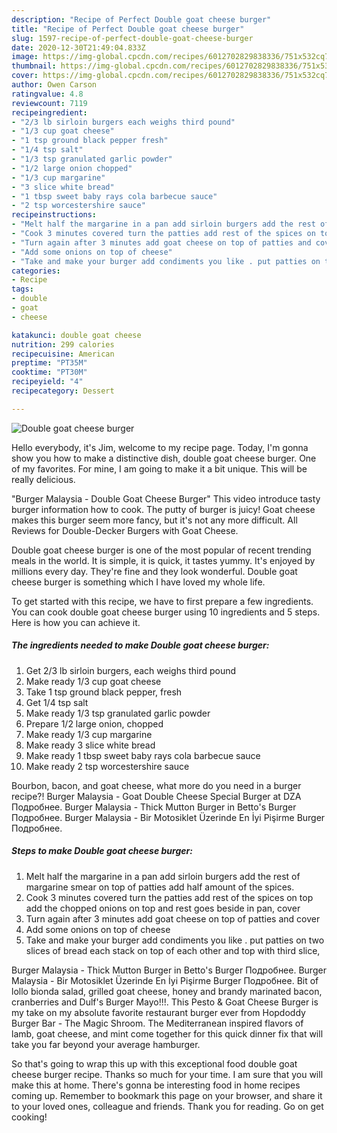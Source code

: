 ```yaml
---
description: "Recipe of Perfect Double goat cheese burger"
title: "Recipe of Perfect Double goat cheese burger"
slug: 1597-recipe-of-perfect-double-goat-cheese-burger
date: 2020-12-30T21:49:04.833Z
image: https://img-global.cpcdn.com/recipes/6012702829838336/751x532cq70/double-goat-cheese-burger-recipe-main-photo.jpg
thumbnail: https://img-global.cpcdn.com/recipes/6012702829838336/751x532cq70/double-goat-cheese-burger-recipe-main-photo.jpg
cover: https://img-global.cpcdn.com/recipes/6012702829838336/751x532cq70/double-goat-cheese-burger-recipe-main-photo.jpg
author: Owen Carson
ratingvalue: 4.8
reviewcount: 7119
recipeingredient:
- "2/3 lb sirloin burgers each weighs third pound"
- "1/3 cup goat cheese"
- "1 tsp ground black pepper fresh"
- "1/4 tsp salt"
- "1/3 tsp granulated garlic powder"
- "1/2 large onion chopped"
- "1/3 cup margarine"
- "3 slice white bread"
- "1 tbsp sweet baby rays cola barbecue sauce"
- "2 tsp worcestershire sauce"
recipeinstructions:
- "Melt half the margarine in a pan add sirloin burgers add the rest of margarine smear on top of patties add half amount of the spices."
- "Cook 3 minutes covered turn the patties add rest of the spices on top add the chopped onions on top and rest goes beside in pan, cover"
- "Turn again after 3 minutes add goat cheese on top of patties and cover"
- "Add some onions on top of cheese"
- "Take and make your burger add condiments you like . put patties on two slices of bread each stack on top of each other and top with third slice,"
categories:
- Recipe
tags:
- double
- goat
- cheese

katakunci: double goat cheese 
nutrition: 299 calories
recipecuisine: American
preptime: "PT35M"
cooktime: "PT30M"
recipeyield: "4"
recipecategory: Dessert

---
```



![Double goat cheese burger](https://img-global.cpcdn.com/recipes/6012702829838336/751x532cq70/double-goat-cheese-burger-recipe-main-photo.jpg)

Hello everybody, it's Jim, welcome to my recipe page. Today, I'm gonna show you how to make a distinctive dish, double goat cheese burger. One of my favorites. For mine, I am going to make it a bit unique. This will be really delicious.

&#34;Burger Malaysia - Double Goat Cheese Burger&#34; This video introduce tasty burger information how to cook. The putty of burger is juicy! Goat cheese makes this burger seem more fancy, but it&#39;s not any more difficult. All Reviews for Double-Decker Burgers with Goat Cheese.

Double goat cheese burger is one of the most popular of recent trending meals in the world. It is simple, it is quick, it tastes yummy. It's enjoyed by millions every day. They're fine and they look wonderful. Double goat cheese burger is something which I have loved my whole life.


To get started with this recipe, we have to first prepare a few ingredients. You can cook double goat cheese burger using 10 ingredients and 5 steps. Here is how you can achieve it.

<!--inarticleads1-->

##### The ingredients needed to make Double goat cheese burger:

1. Get 2/3 lb sirloin burgers, each weighs third pound
1. Make ready 1/3 cup goat cheese
1. Take 1 tsp ground black pepper, fresh
1. Get 1/4 tsp salt
1. Make ready 1/3 tsp granulated garlic powder
1. Prepare 1/2 large onion, chopped
1. Make ready 1/3 cup margarine
1. Make ready 3 slice white bread
1. Make ready 1 tbsp sweet baby rays cola barbecue sauce
1. Make ready 2 tsp worcestershire sauce


Bourbon, bacon, and goat cheese, what more do you need in a burger recipe?! Burger Malaysia - Goat Double Cheese Special Burger at DZA Подробнее. Burger Malaysia - Thick Mutton Burger in Betto&#39;s Burger Подробнее. Burger Malaysia - Bir Motosiklet Üzerinde En İyi Pişirme Burger Подробнее. 

<!--inarticleads2-->

##### Steps to make Double goat cheese burger:

1. Melt half the margarine in a pan add sirloin burgers add the rest of margarine smear on top of patties add half amount of the spices.
1. Cook 3 minutes covered turn the patties add rest of the spices on top add the chopped onions on top and rest goes beside in pan, cover
1. Turn again after 3 minutes add goat cheese on top of patties and cover
1. Add some onions on top of cheese
1. Take and make your burger add condiments you like . put patties on two slices of bread each stack on top of each other and top with third slice,


Burger Malaysia - Thick Mutton Burger in Betto&#39;s Burger Подробнее. Burger Malaysia - Bir Motosiklet Üzerinde En İyi Pişirme Burger Подробнее. Bit of lollo bionda salad, grilled goat cheese, honey and brandy marinated bacon, cranberries and Dulf&#39;s Burger Mayo!!!. This Pesto &amp; Goat Cheese Burger is my take on my absolute favorite restaurant burger ever from Hopdoddy Burger Bar - The Magic Shroom. The Mediterranean inspired flavors of lamb, goat cheese, and mint come together for this quick dinner fix that will take you far beyond your average hamburger. 

So that's going to wrap this up with this exceptional food double goat cheese burger recipe. Thanks so much for your time. I am sure that you will make this at home. There's gonna be interesting food in home recipes coming up. Remember to bookmark this page on your browser, and share it to your loved ones, colleague and friends. Thank you for reading. Go on get cooking!

